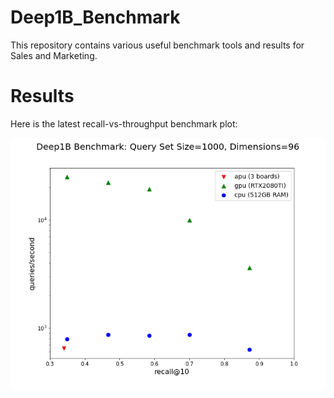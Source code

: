 # Deep1B_Benchmark

This repository contains various useful benchmark tools and results for Sales and Marketing.

# Results

Here is the latest recall-vs-throughput benchmark plot:

![Image of Yaktocat](deep1b_compare.png)
